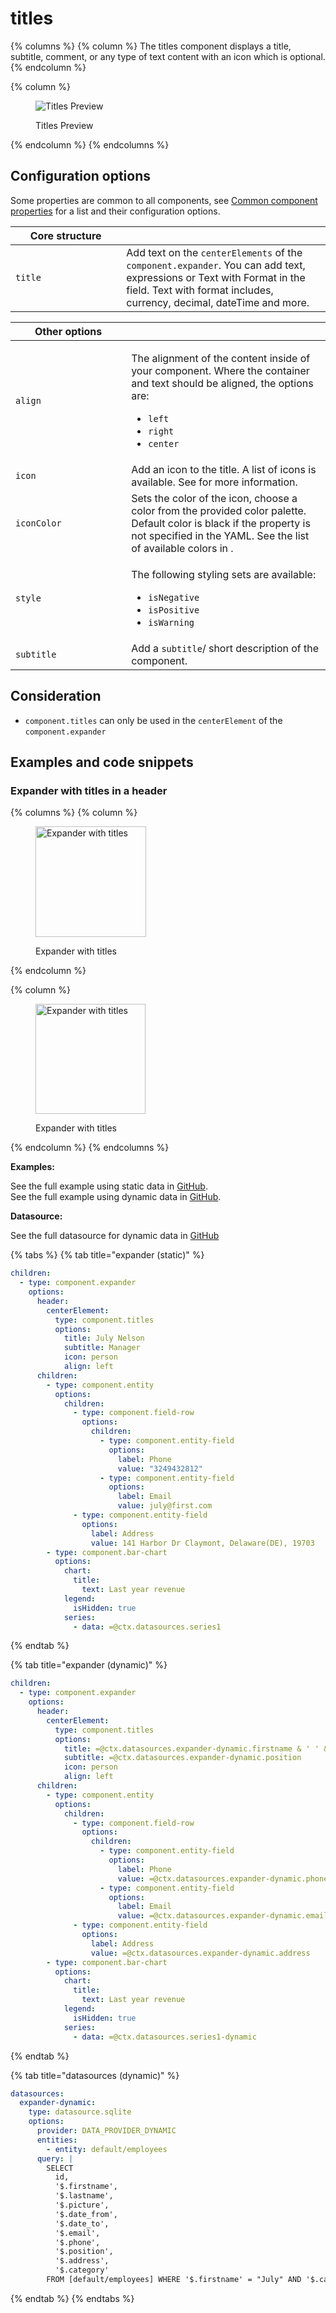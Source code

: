 # titles

{% columns %}
{% column %}
The titles component displays a title, subtitle, comment, or any type of text content with an icon which is optional.
{% endcolumn %}

{% column %}
<figure><img src="../../../.gitbook/assets/cc-expander-titles-intro.png" alt="Titles Preview"><figcaption><p>Titles Preview</p></figcaption></figure>
{% endcolumn %}
{% endcolumns %}

## Configuration options

Some properties are common to all components, see [Common component properties](titles.md) for a list and their configuration options.

<table><thead><tr><th width="161.3125">Core structure</th><th></th></tr></thead><tbody><tr><td><code>title</code></td><td>Add text on the <code>centerElements</code> of the <code>component.expander</code>. You can add text, expressions or Text with Format in the field. Text with format includes, currency, decimal, dateTime and more.</td></tr></tbody></table>

<table><thead><tr><th width="169.18359375">Other options</th><th></th></tr></thead><tbody><tr><td><code>align</code></td><td><p>The alignment of the content inside of your component. Where the container and text should be aligned, the options are:</p><ul><li><code>left</code></li><li><code>right</code></li><li><code>center</code></li></ul></td></tr><tr><td><code>icon</code></td><td>Add an icon to the title. A list of icons is available. See for more information.</td></tr><tr><td><code>iconColor</code></td><td>Sets the color of the icon, choose a color from the provided color palette. Default color is black if the property is not specified in the YAML. See the list of available colors in .</td></tr><tr><td><code>style</code></td><td><p>The following styling sets are available:</p><ul><li><code>isNegative</code></li><li><code>isPositive</code></li><li><code>isWarning</code></li></ul></td></tr><tr><td><code>subtitle</code></td><td>Add a <code>subtitle</code>/ short description of the component.</td></tr></tbody></table>

## Consideration

* `component.titles` can only be used in the `centerElement` of the `component.expander`

## Examples and code snippets

### Expander with titles in a header

{% columns %}
{% column %}
<figure><img src="../../../.gitbook/assets/cc-expander-titles1.png" alt="Expander with titles" width="177"><figcaption><p>Expander with titles</p></figcaption></figure>
{% endcolumn %}

{% column %}
<figure><img src="../../../.gitbook/assets/cc-expander-titles2.png" alt="Expander with titles" width="176"><figcaption><p>Expander with titles</p></figcaption></figure>
{% endcolumn %}
{% endcolumns %}

**Examples:**

See the full example using static data in [GitHub](https://github.com/jigx-com/jigx-samples/blob/main/quickstart/jigx-samples/jigs/jigx-components/expander/static-data/expander.jigx).\
See the full example using dynamic data in [GitHub](https://github.com/jigx-com/jigx-samples/blob/main/quickstart/jigx-samples/jigs/jigx-components/expander/dynamic-data/expander-dynamic-data.jigx).

**Datasource:**

See the full datasource for dynamic data in [GitHub](https://github.com/jigx-com/jigx-samples/blob/main/quickstart/jigx-samples/datasources/expanders%20and%20stages/expander-dynamic.jigx)

{% tabs %}
{% tab title="expander (static)" %}
```yaml
children:
  - type: component.expander
    options:
      header:
        centerElement:
          type: component.titles
          options:
            title: July Nelson
            subtitle: Manager
            icon: person
            align: left
      children:
        - type: component.entity
          options:
            children:
              - type: component.field-row
                options:
                  children:
                    - type: component.entity-field
                      options:
                        label: Phone
                        value: "3249432812"
                    - type: component.entity-field
                      options:
                        label: Email
                        value: july@first.com
              - type: component.entity-field
                options:
                  label: Address
                  value: 141 Harbor Dr Claymont, Delaware(DE), 19703
        - type: component.bar-chart
          options:
            chart:
              title:
                text: Last year revenue
            legend:
              isHidden: true
            series:
              - data: =@ctx.datasources.series1
```
{% endtab %}

{% tab title="expander (dynamic)" %}
```yaml
children:
  - type: component.expander
    options:
      header:
        centerElement:
          type: component.titles
          options:
            title: =@ctx.datasources.expander-dynamic.firstname & ' ' & @ctx.datasources.expander-dynamic.lastname
            subtitle: =@ctx.datasources.expander-dynamic.position
            icon: person
            align: left
      children:
        - type: component.entity
          options:
            children:
              - type: component.field-row
                options:
                  children:
                    - type: component.entity-field
                      options:
                        label: Phone
                        value: =@ctx.datasources.expander-dynamic.phone
                    - type: component.entity-field
                      options:
                        label: Email
                        value: =@ctx.datasources.expander-dynamic.email
              - type: component.entity-field
                options:
                  label: Address
                  value: =@ctx.datasources.expander-dynamic.address
        - type: component.bar-chart
          options:
            chart:
              title:
                text: Last year revenue
            legend:
              isHidden: true
            series:
              - data: =@ctx.datasources.series1-dynamic
```
{% endtab %}

{% tab title="datasources (dynamic)" %}
```yaml
datasources:
  expander-dynamic:
    type: datasource.sqlite
    options:
      provider: DATA_PROVIDER_DYNAMIC
      entities:
        - entity: default/employees
      query: |
        SELECT 
          id,
          '$.firstname',
          '$.lastname',
          '$.picture', 
          '$.date_from', 
          '$.date_to', 
          '$.email',
          '$.phone', 
          '$.position', 
          '$.address', 
          '$.category' 
        FROM [default/employees] WHERE '$.firstname' = "July" AND '$.category' = 'employees'
```
{% endtab %}
{% endtabs %}
